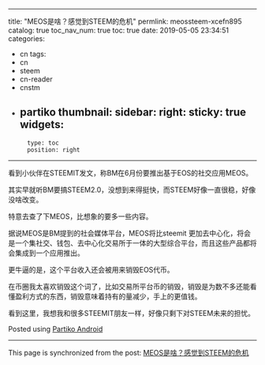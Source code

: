 
---
title: "MEOS是啥？感觉到STEEM的危机"
permlink: meossteem-xcefn895
catalog: true
toc_nav_num: true
toc: true
date: 2019-05-05 23:34:51
categories:
- cn
tags:
- cn
- steem
- cn-reader
- cnstm
- partiko
thumbnail: 
sidebar:
    right:
        sticky: true
widgets:
    -
        type: toc
        position: right
---


看到小伙伴在STEEMIT发文，称BM在6月份要推出基于EOS的社交应用MEOS。

其实早就听BM要搞STEEM2.0，没想到来得挺快，而STEEM好像一直很稳，好像没啥改变。

特意去查了下MEOS，比想象的要多一些内容。

据说MEOS是BM提到的社会媒体平台，MEOS将比steemit 更加去中心化，将会是一个集社交、钱包、去中心化交易所于一体的大型综合平台，而且这些产品都将会集成到一个应用推出。

更牛逼的是，这个平台收入还会被用来销毁EOS代币。

在币圈我太喜欢销毁这个词了，比如交易所平台币的销毁，销毁是为数不多还能看懂盈利方式的东西，销毁意味着持有的量减少，手上的更值钱。

看到这里，我想我和很多STEEMIT朋友一样，好像只剩下对STEEM未来的担忧。

Posted using [Partiko Android](https://partiko.app/referral/yellowbird)

- - -

This page is synchronized from the post: [MEOS是啥？感觉到STEEM的危机](https://steemit.com/@yellowbird/meossteem-xcefn895)
